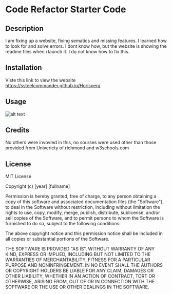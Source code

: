 # Code Refactor Starter Code
## Description

I am fixing up a website, fixing sematics and missing features. I learned how to look for and solve errors. I dont know how, but the website is showing the readme files when i launch it. I do not know how to fix this.

## Installation
Viste this link to view the website https://ssteelcommander.github.io/Horisoen/

## Usage


![alt text](assets/images/capture.GIF)

## Credits

No others were invovled in this, no sourses were used other than those provided from Univericty of richmond and w3schools.com

## License

MIT License

Copyright (c) [year] [fullname]

Permission is hereby granted, free of charge, to any person obtaining a copy
of this software and associated documentation files (the "Software"), to deal
in the Software without restriction, including without limitation the rights
to use, copy, modify, merge, publish, distribute, sublicense, and/or sell
copies of the Software, and to permit persons to whom the Software is
furnished to do so, subject to the following conditions:

The above copyright notice and this permission notice shall be included in all
copies or substantial portions of the Software.

THE SOFTWARE IS PROVIDED "AS IS", WITHOUT WARRANTY OF ANY KIND, EXPRESS OR
IMPLIED, INCLUDING BUT NOT LIMITED TO THE WARRANTIES OF MERCHANTABILITY,
FITNESS FOR A PARTICULAR PURPOSE AND NONINFRINGEMENT. IN NO EVENT SHALL THE
AUTHORS OR COPYRIGHT HOLDERS BE LIABLE FOR ANY CLAIM, DAMAGES OR OTHER
LIABILITY, WHETHER IN AN ACTION OF CONTRACT, TORT OR OTHERWISE, ARISING FROM,
OUT OF OR IN CONNECTION WITH THE SOFTWARE OR THE USE OR OTHER DEALINGS IN THE
SOFTWARE.
